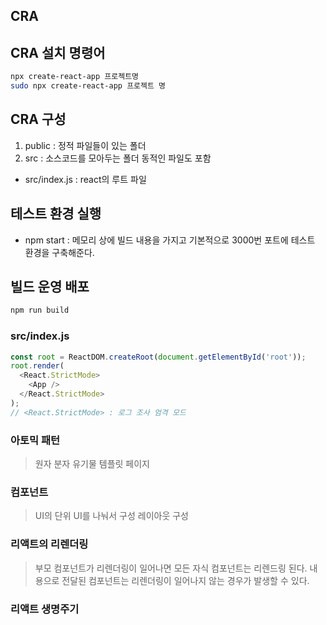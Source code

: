 ## CRA

## CRA 설치 명령어
```sh
npx create-react-app 프로젝트명
sudo npx create-react-app 프로젝트 명
```

## CRA 구성

1. public : 정적 파일들이 있는 폴더
2. src : 소스코드를 모아두는 폴더 동적인 파일도 포함
- src/index.js : react의 루트 파일

## 테스트 환경 실행
 - npm start : 메모리 상에 빌드 내용을 가지고 기본적으로 3000번 포트에 테스트 환경을 구축해준다.

## 빌드 운영 배포
``` sh
npm run build
```

### src/index.js
```js
const root = ReactDOM.createRoot(document.getElementById('root'));
root.render(
  <React.StrictMode>
    <App />
  </React.StrictMode>
);
// <React.StrictMode> : 로그 조사 엄격 모드
```

### 아토믹 패턴
> 원자 분자 유기물 템플릿 페이지

### 컴포넌트
> UI의 단위 UI를 나눠서 구성 레이아웃 구성

### 리액트의 리렌더링
> 부모 컴포넌트가 리렌더링이 일어나면 모든 자식 컴포넌트는 리렌드링 된다.
> 내용으로 전달된 컴포넌트는 리렌더링이 일어나지 않는 경우가 발생할 수 있다.

### 리액트 생명주기
